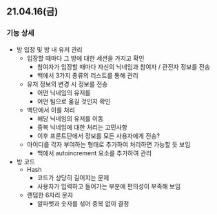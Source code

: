 ## 21.04.16(금)

### 기능 상세

- 방 입장 및 방 내 유저 관리
  - 입장할 때마다 그 방에 대한 세션을 가지고 확인
    - 참여자가 입장할 때마다 자신의 닉네임과 참여자 / 관전자 정보를 전송
    - 백에서 3가지 종류의 리스트를 통해 관리
  - 유저 정보의 변경 시 정보를 전송
    - 어떤 닉네임의 유저를
    - 어떤 팀으로 옮길 것인지 확인
  - 백단에서 이를 처리
    - 해당 닉네임의 유저를 이동
    - 중복 닉네임에 대한 처리는 고민사항
    - 이후 프론트단에서 정보를 모든 사용자에게 전송?
  - 아이디를 각자 부여하는 형태로 추가하여 처리하면 가능할 듯 보임
    - 백에서 autoincrement 요소를 추가하여 관리
- 방 코드
  - Hash 
    - 코드가 상당히 길어지는 문제
    - 사용자가 입력하고 들어가는 부분에 편의성이 부족해 보임
  - 랜덤한 6자리 문자
    - 알파벳과 숫자를 섞어 중복 없이 결정

